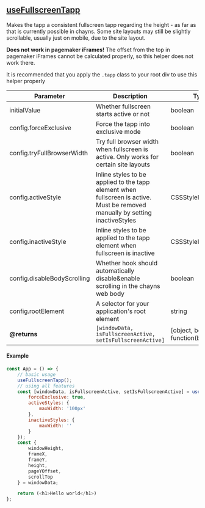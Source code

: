 ## [useFullscreenTapp](src/hooks/useFullscreenTapp.ts)

Makes the tapp a consistent fullscreen tapp regarding the height - as far as that is currently possible in chayns. Some
site layouts may still be slightly scrollable, usually just on mobile, due to the site layout.

**Does not work in pagemaker iFrames!** The offset from the top in pagemaker iFrames cannot be calculated properly, so
this helper does not work there.

It is recommended that you apply the `.tapp` class to your root div to use this helper properly

| Parameter | Description | Type | Default/required |
|------|--------------|-----------|-------------|
|initialValue | Whether fullscreen starts active or not | boolean | `true` |
|config.forceExclusive| Force the tapp into exclusive mode | boolean |`false`|
|config.tryFullBrowserWidth| Try full browser width when fullscreen is active. Only works for certain site layouts | boolean |`false`|
|config.activeStyle| Inline styles to be applied to the tapp element when fullscreen is active. Must be removed manually by setting inactiveStyles | CSSStyleDeclaration |`{ height: "100vh", width: "100vw" }`|
|config.inactiveStyle| Inline styles to be applied to the tapp element when fullscreen is inactive | CSSStyleDeclaration |`{ height: "", width: "" }`|
|config.disableBodyScrolling| Whether hook should automatically disable&enable scrolling in the chayns web body | boolean | `true` |
|config.rootElement| A selector for your application's root element | string | `'.tapp'` |
| **@returns** | `[windowData, isFullscreenActive, setIsFullscreenActive]` | [object, boolean, function(boolean)] | |

#### Example

```javascript
const App = () => {
    // basic usage
    useFullscreenTapp();
    // using all features
    const [windowData, isFullscreenActive, setIsFullscreenActive] = useFullscreenTapp(true, {
        forceExclusive: true,
        activeStyles: {
            maxWidth: '100px'
        },
        inactiveStyles: {
            maxWidth: ''
        }
    });
    const {
        windowHeight,
        frameX,
        frameY,
        height,
        pageYOffset,
        scrollTop
    } = windowData;

    return (<h1>Hello world</h1>)
};
```

